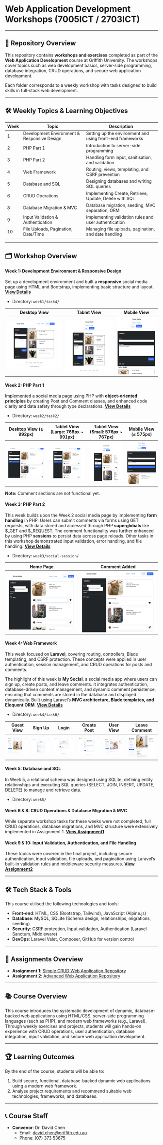 # Web Application Development Workshops (7005ICT / 2703ICT)

---

## 📘 Repository Overview
This repository contains **workshops and exercises** completed as part of the **Web Application Development** course at Griffith University. The workshops cover topics such as web development basics, server-side programming, database integration, CRUD operations, and secure web application development.

Each folder corresponds to a weekly workshop with tasks designed to build skills in full-stack web development.

---

## 🛠 Weekly Topics & Learning Objectives

| Week | Topic                                | Description                                    |
|------|---------------------------------------|------------------------------------------------|
| 1    | Development Environment & Responsive Design | Setting up the environment and using front-end frameworks |
| 2    | PHP Part 1                           | Introduction to server-side programming        |
| 3    | PHP Part 2                           | Handling form input, sanitisation, and validation |
| 4    | Web Framework                        | Routing, views, templating, and CSRF prevention |
| 5    | Database and SQL                     | Designing databases and writing SQL queries    |
| 6    | CRUD Operations                      | Implementing Create, Retrieve, Update, Delete with SQL |
| 8    | Database Migration & MVC             | Database migration, seeding, MVC separation, ORM |
| 9    | Input Validation & Authentication    | Implementing validation rules and user authentication |
| 10   | File Uploads, Pagination, Date/Time  | Managing file uploads, pagination, and date handling |

---

## 🗂 Workshop Overview

#### Week 1: Development Environment & Responsive Design
Set up a development environment and built a **responsive** social media page using HTML and Bootstrap, implementing basic structure and layout. [**View Details**](./week1/README.md)
- Directory: `week1/task4/` 

| Desktop View | Tablet View | Mobile View |
|---|---|---|
| ![Desktop View](./week1/task4/screenshots/desktop.png) | ![Tablet View](./week1/task4/screenshots/tablet.png) | ![Mobile View](./week1/task4/screenshots/mobile.png) |

#### Week 2: PHP Part 1
Implemented a social media page using PHP with **object-oriented principles** by creating Post and Comment classes, and enhanced code clarity and data safety through type declarations. [**View Details**](./week2/README.md)
- Directory: `week2/task2/`

| Desktop View (≥ 992px)                    | Tablet View (Large: 768px ~ 991px)          | Tablet View (Small: 576px ~ 767px)          | Mobile View (≤ 575px)                      |
|--------------------------------------------|---------------------------------------------|---------------------------------------------|---------------------------------------------|
| ![Desktop View](./week2/task2/screenshots/desktop.png) | ![Tablet Large View](./week2/task2/screenshots/tablet-large.png) | ![Tablet Small View](./week2/task2/screenshots/tablet-small.png) | ![Mobile View](./week2/task2/screenshots/mobile.png) |

**Note:** Comment sections are not functional yet.

#### Week 3: PHP Part 2
This week builds upon the Week 2 social media page by implementing **form handling** in PHP. Users can submit comments via forms using GET requests, with data stored and accessed through PHP **superglobals** like $_GET and $_REQUEST. The comment functionality was further enhanced by using PHP **sessions** to persist data across page reloads. Other tasks in this workshop demonstrated input validation, error handling, and file handling. [**View Details**](./week3/README.md)
- Directory: `week3/social-session/`

| Home Page | Comment Added |
|-|-|
| ![Home Page](./week3/social-session/screenshots/home.png) | ![Comment Added](./week3/social-session/screenshots/results.png) |

#### Week 4: Web Framework
This week focused on **Laravel**, covering routing, controllers, Blade templating, and CSRF protection.
These concepts were applied in user authentication, session management, and CRUD operations for posts and comments.

The highlight of this week is **My Social**, a social media app where users can sign up, create posts, and leave comments. It integrates authentication, database-driven content management, and dynamic comment persistence, ensuring that comments are stored in the database and displayed dynamically. Built using Laravel’s **MVC architecture, Blade templates, and Eloquent ORM**. [**View Details**](./week4/README.md)
- Directory: `week4/task6/`

| Guest View | Sign Up | Login | Create Post | User View | Leave Comment |
|-|-|-|-|-|-|
| ![Guest View](./week4/task6/screenshots/guest.png) | ![Sign Up](./week4/task6/screenshots/signup.png) | ![Login](./week4/task6/screenshots/login.png) | ![Create Post](./week4/task6/screenshots/post.png) | ![User View](./week4/task6/screenshots/user.png) | ![Leave Comment](./week4/task6/screenshots/comment.png) |

#### Week 5: Database and SQL
In Week 5, a relational schema was designed using SQLite, defining entity relationships and executing SQL queries (SELECT, JOIN, INSERT, UPDATE, DELETE) to manage and retrieve data.
- Directory: `week5/`

#### Week 6 & 8: CRUD Operations & Database Migration & MVC
While separate workshop tasks for these weeks were not completed, full CRUD operations, database migrations, and MVC structure were extensively implemented in Assignment 1. [**View Assignment1**](https://github.com/yourusername/assignment1-repo)

#### Week 9 & 10: Input Validation, Authentication, and File Handling
These topics were covered in the final project, including secure authentication, input validation, file uploads, and pagination using Laravel’s built-in validation rules and middleware security measures. [**View Assignment2**](https://github.com/yourusername/assignment2-repo)

---

## 🛠 Tech Stack & Tools
This course utilised the following technologies and tools:

- **Front-end**: HTML, CSS (Bootstrap, Tailwind), JavaScript (Alpine.js)
- **Database**: MySQL, SQLite (Schema design, relationships, migrations, seeding)
- **Security**: CSRF protection, Input validation, Authentication (Laravel Sanctum, Middleware)
- **DevOps**: Laravel Valet, Composer, GitHub for version control

---

## 📝 Assignments Overview
- **Assignment 1**: [Simple CRUD Web Application Repository](https://github.com/yourusername/assignment1-repo)  
- **Assignment 2**: [Advanced Web Application Repository](https://github.com/yourusername/assignment2-repo)

---

## 📚 Course Overview
This course introduces the systematic development of dynamic, database-backed web applications using HTML/CSS, server-side programming languages (such as PHP), and modern web frameworks (e.g., Laravel). Through weekly exercises and projects, students will gain hands-on experience with CRUD operations, user authentication, database integration, input validation, and secure web application development.

---

## 🏆 Learning Outcomes
By the end of the course, students will be able to:
1. Build secure, functional, database-backed dynamic web applications using a modern web framework.
2. Analyse project requirements and recommend suitable web technologies, frameworks, and databases.

---

## 📞 Course Staff
- **Convenor**: Dr. David Chen  
  - Email: [david.chen@griffith.edu.au](mailto:david.chen@griffith.edu.au)  
  - Phone: (07) 373 53675  